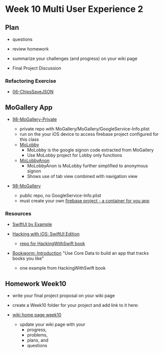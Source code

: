 # Week 10 Multi User Experience 2

## Plan

- questions

- review homework

- summarize your challenges (and progress) on your wiki page

- Final Project Discussion

### Refactoring Exercise

- [06-ChipsSaveJSON](https://github.com/molab-itp/06-ChipsSaveJSON)

## MoGallery App

- [98-MoGallery-Private](https://github.com/molab-itp/98-MoGallery-Private)

  - private repo with MoGallery/MoGallery/GoogleService-Info.plist
  - run on the your iOS device to access firebase project configured for this class
  - [MoLobby](https://github.com/molab-itp/98-MoGallery-Private/tree/main/MoLobby)
    - MoLobby is the google signon code extracted from MoGallery
    - Use MoLobby project for Lobby only functions
  - [MoLobbyAnon](https://github.com/molab-itp/98-MoGallery-Private/tree/main/MoLobbyAnon)
    - MoLobbyAnon is MoLobby further simplified to anonymous signon
    - Shows use of tab view combined with navigation view

- [98-MoGallery](https://github.com/molab-itp/98-MoGallery)
  - public repo, no GoogleService-Info.plist
  - must create your own [firebase project - a container for you app](https://firebase.google.com/)

### Resources

- [SwiftUI by Example](https://www.hackingwithswift.com/quick-start/swiftui)

- [Hacking with iOS: SwiftUI Edition](https://www.hackingwithswift.com/books/ios-swiftui)

  - [repo for HackingWithSwift book](https://github.com/twostraws/HackingWithSwift)

- [Bookworm: Introduction](https://www.hackingwithswift.com/books/ios-swiftui/bookworm-introduction) "Use Core Data to build an app that tracks books you like"
  - one example from HackingWithSwift book

## Homework Week10

- write your final project proposal on your wiki page

- create a Week10 folder for your project and add link to it here:

- [wiki home page week10](https://github.com/molab-itp/content-2023-Fa/wiki#week-10-homework)

  - update your wiki page with your
    - progress,
    - problems,
    - plans, and
    - questions
